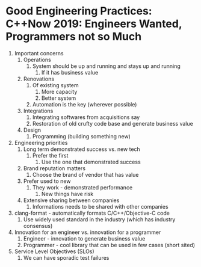 # Good Engineering Practices: C++Now 2019: Engineers Wanted, Programmers not so Much #
1. Important concerns
	1. Operations
		1. System should be up and running and stays up and running
			1. If it has business value
	2. Renovations
		1. Of existing system
			1. More capacity
			2. Better system
		2. Automation is the key (wherever possible)
	3. Integrations
		1. Integrating softwares from acquisitions say
		2. Restoration of old crufty code base and generate business value
	4. Design
		1. Programming (building something new)
2. Engineering priorities
	1. Long term demonstrated success vs. new tech
		1. Prefer the first
			1. Use the one that demonstrated success
	2. Brand reputation matters
		1. Choose the brand of vendor that has value
	3. Prefer used to new
		1. They work - demonstrated performance
			1. New things have risk
	4. Extensive sharing between companies
		1. Informations needs to be shared with other companies
3. clang-format - automatically formats C/C++/Objective-C code
	1. Use widely used standard in the industry (which has industry consensus)
4. Innovation for an engineer vs. innovation for a programmer
	1. Engineer - innovation to generate business value
	2. Programmer - cool library that can be used in few cases (short sited)
5. Service Level Objectives (SLOs)
	1. We can have sporadic test failures